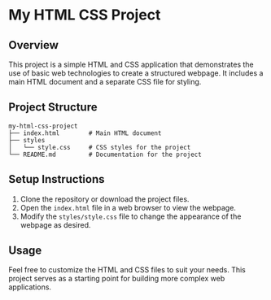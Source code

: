 # My HTML CSS Project

## Overview
This project is a simple HTML and CSS application that demonstrates the use of basic web technologies to create a structured webpage. It includes a main HTML document and a separate CSS file for styling.

## Project Structure
```
my-html-css-project
├── index.html        # Main HTML document
├── styles
│   └── style.css     # CSS styles for the project
└── README.md         # Documentation for the project
```

## Setup Instructions
1. Clone the repository or download the project files.
2. Open the `index.html` file in a web browser to view the webpage.
3. Modify the `styles/style.css` file to change the appearance of the webpage as desired.

## Usage
Feel free to customize the HTML and CSS files to suit your needs. This project serves as a starting point for building more complex web applications.